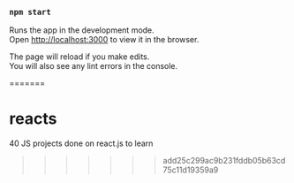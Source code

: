 ### `npm start`

Runs the app in the development mode.\
Open [http://localhost:3000](http://localhost:3000) to view it in the browser.

The page will reload if you make edits.\
You will also see any lint errors in the console.

=======
# reacts
40 JS projects done on react.js to learn
>>>>>>> add25c299ac9b231fddb05b63cd75c11d19359a9

